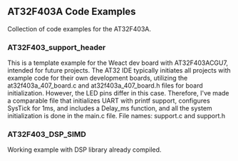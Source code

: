 ## AT32F403A Code Examples
Collection of code examples for the AT32F403A.

### AT32F403_support_header
This is a template example for the Weact dev board with AT32F403ACGU7, intended for future projects. The AT32 IDE typically initiates all projects with example code for their own  development boards, utilizing the at32f403a_407_board.c and at32f403a_407_board.h files for board initialization. However, the LED pins differ in this case. Therefore, I've made a comparable file that initializes UART with printf support, configures SysTick for 1ms, and includes a Delay_ms function, and all the system initialization is done in the main.c file. 
File names: support.c and support.h



### AT32F403_DSP_SIMD 
Working example with DSP library already compiled. 
